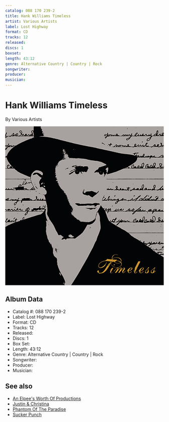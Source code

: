 ```yaml
---
catalog: 088 170 239-2
title: Hank Williams Timeless
artist: Various Artists
label: Lost Highway
format: CD
tracks: 12
released: 
discs: 1
boxset: 
length: 43:12
genre: Alternative Country | Country | Rock
songwriter: 
producer: 
musician: 
---
```


# Hank Williams Timeless

By Various Artists

![](../../assets/cdcovers/Various_Artists-Hank_Williams_Timeless.png)

## Album Data

- Catalog #: 088 170 239-2
- Label: Lost Highway
- Format: CD
- Tracks: 12
- Released: 
- Discs: 1
- Box Set: 
- Length: 43:12
- Genre: Alternative Country | Country | Rock
- Songwriter: 
- Producer: 
- Musician: 


## See also

- [An Elpee's Worth Of Productions](An_Elpees_Worth_Of_Productions.md)
- [Justin & Christina](Justin_and_Christina.md)
- [Phantom Of The Paradise](Phantom_Of_The_Paradise.md)
- [Sucker Punch](Sucker_Punch.md)
